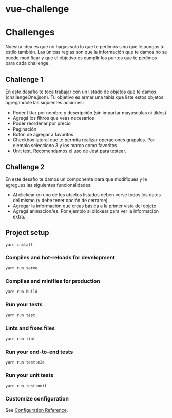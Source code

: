 # vue-challenge

# Challenges
Nuestra idea es que no hagas solo lo que te pedimos sino que le pongas tu estilo también. Las únicas reglas son que la información que te damos no se puede modificar y que el objetivo es cumplir los puntos que te pedimos para cada challenge.

## Challenge 1

En este desafío te toca trabajar con un listado de objetos que te damos (challengeOne.json). Tu objetivo es armar una tabla que liste estos objetos agregandole las siquientes acciones:
* Poder filtar por nombre y descripción (sin importar mayúsculas ni tildes)
* Agregá los filtros que veas necesarios
* Poder reordenar por precio
* Paginación
* Botón de agregar a favoritos
* Checkbox lateral que te permita realizar operaciones grupales. Por ejemplo selecciono 3 y los marco como favoritos
* Unit test. Recomendamos el uso de Jest para testear.

## Challenge 2

En este desafío te damos un componente para que modifiques y le agregues las siguientes funcionalidades:
* Al clickear en uno de los objetos listados deben verse todos los datos del mismo (y debe tener opción de cerrarse).
* Agregar la información que creas básica a la primer vista del objeto
* Agregá animacion/es. Por ejemplo al clickear para ver la información extra.


## Project setup
```
yarn install
```

### Compiles and hot-reloads for development
```
yarn run serve
```

### Compiles and minifies for production
```
yarn run build
```

### Run your tests
```
yarn run test
```

### Lints and fixes files
```
yarn run lint
```

### Run your end-to-end tests
```
yarn run test:e2e
```

### Run your unit tests
```
yarn run test:unit
```

### Customize configuration
See [Configuration Reference](https://cli.vuejs.org/config/).
